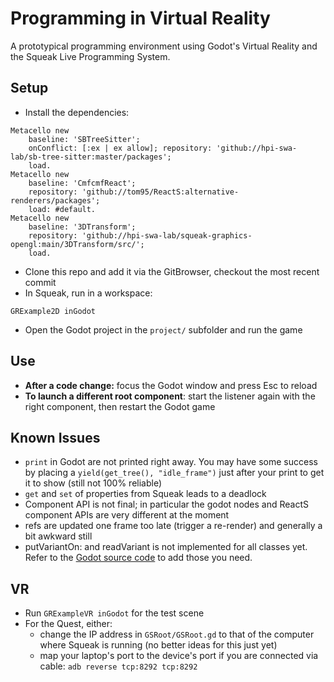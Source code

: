 # Programming in Virtual Reality

A prototypical programming environment using Godot's Virtual Reality and the Squeak Live Programming System.

## Setup
* Install the dependencies:
```smalltalk
Metacello new
	baseline: 'SBTreeSitter';
	onConflict: [:ex | ex allow]; repository: 'github://hpi-swa-lab/sb-tree-sitter:master/packages';
	load.
Metacello new
	baseline: 'CmfcmfReact';
	repository: 'github://tom95/ReactS:alternative-renderers/packages';
	load: #default.
Metacello new
	baseline: '3DTransform';
	repository: 'github://hpi-swa-lab/squeak-graphics-opengl:main/3DTransform/src/';
	load.
```
* Clone this repo and add it via the GitBrowser, checkout the most recent commit
* In Squeak, run in a workspace:
```smalltalk
GRExample2D inGodot
```
* Open the Godot project in the `project/` subfolder and run the game

## Use
* **After a code change:** focus the Godot window and press Esc to reload
* **To launch a different root component**: start the listener again with the right component, then restart the Godot game

## Known Issues
* `print` in Godot are not printed right away. You may have some success by placing a `yield(get_tree(), "idle_frame")` just after your print to get it to show (still not 100% reliable)
* `get` and `set` of properties from Squeak leads to a deadlock
* Component API is not final; in particular the godot nodes and ReactS component APIs are very different at the moment
* refs are updated one frame too late (trigger a re-render) and generally a bit awkward still
* putVariantOn: and readVariant is not implemented for all classes yet. Refer to the [Godot source code](https://github.com/godotengine/godot/blob/3.5/core/io/marshalls.cpp) to add those you need.

## VR
* Run `GRExampleVR inGodot` for the test scene
* For the Quest, either:
	- change the IP address in `GSRoot/GSRoot.gd` to that of the computer where Squeak is running (no better ideas for this just yet)
	- map your laptop's port to the device's port if you are connected via cable: `adb reverse tcp:8292 tcp:8292`
